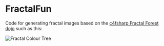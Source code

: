 FractalFun
==========

Code for generating fractal images based on the [c4fsharp Fractal Forest dojo](https://github.com/c4fsharp/Dojo-Fractal-Forest) such as this:

![Fractal Colour Tree](http://relentless.github.com/FractalFun/Images/ColourTree.jpg)

